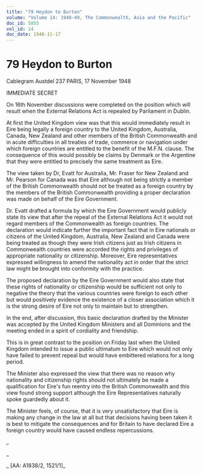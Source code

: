 ```yaml
---
title: "79 Heydon to Burton"
volume: "Volume 14: 1948-49, The Commonwealth, Asia and the Pacific"
doc_id: 5855
vol_id: 14
doc_date: 1948-11-17
---
```


# 79 Heydon to Burton

Cablegram Austdel 237 PARIS, 17 November 1948

IMMEDIATE SECRET

On 16th November discussions were completed on the position which will result when the External Relations Act is repealed by Parliament in Dublin.

At first the United Kingdom view was that this would immediately result in Eire being legally a foreign country to the United Kingdom, Australia, Canada, New Zealand and other members of the British Commonwealth and in acute difficulties in all treaties of trade, commerce or navigation under which foreign countries are entitled to the benefit of the M.F.N. clause. The consequence of this would possibly be claims by Denmark or the Argentine that they were entitled to precisely the same treatment as Eire.

The view taken by Dr, Evatt for Australia, Mr. Fraser for New Zealand and Mr. Pearson for Canada was that Eire although not being strictly a member of the British Commonwealth should not be treated as a foreign country by the members of the British Commonwealth providing a proper declaration was made on behalf of the Eire Government.

Dr. Evatt drafted a formula by which the Eire Government would publicly state its view that after the repeal of the External Relations Act it would not regard members of the Commonwealth as foreign countries. The declaration would indicate further the important fact that in Eire nationals or citizens of the United Kingdom, Australia, New Zealand and Canada were being treated as though they were Irish citizens just as Irish citizens in Commonwealth countries were accorded the rights and privileges of appropriate nationality or citizenship. Moreover, Eire representatives expressed willingness to amend the nationality act in order that the strict law might be brought into conformity with the practice.

The proposed declaration by the Eire Government would also state that these rights of nationality or citizenship would be sufficient not only to negative the theory that the various countries were foreign to each other but would positively evidence the existence of a closer association which it is the strong desire of Eire not only to maintain but to strengthen.

In the end, after discussion, this basic declaration drafted by the Minister was accepted by the United Kingdom Ministers and all Dominions and the meeting ended in a spirit of cordiality and friendship.

This is in great contrast to the position on Friday last when the United Kingdom intended to issue a public ultimatum to Eire which would not only have failed to prevent repeal but would have embittered relations for a long period.

The Minister also expressed the view that there was no reason why nationality and citizenship rights should not ultimately be made a qualification for Eire's fun reentry into the British Commonwealth and this view found strong support although the Eire Representatives naturally spoke guardedly about it.

The Minister feels, of course, that it is very unsatisfactory that Eire is making any change in the law at all but that decisions having been taken it is best to mitigate the consequences and for Britain to have declared Eire a foreign country would have caused endless repercussions.

_

_

_ [AA: A1838/2, 1521/1]_
